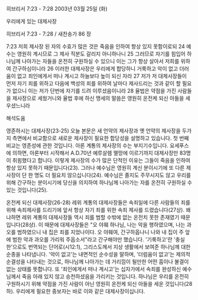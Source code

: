 히브리서 7:23 - 7:28 
2003년 03월 25일 (화)

우리에게 있는 대제사장



히브리서 7:23 - 7:28 / 새찬송가 86 장


7:23  저희 제사장 된 자의 수효가 많은 것은 죽음을 인하여 항상 있지 못함이로되  24 예수는 영원히 계시므로 그 제사 직분도 갈리지 아니하나니  25 그러므로 자기를 힘입어 하나님께 나아가는 자들을 온전히 구원하실 수 있으니 이는 그가 항상 살아서 저희를 위하여 간구하심이니라  26 이러한 대제사장은 우리에게 합당하니 거룩하고 악이 없고 더러움이 없고 죄인에게서 떠나 계시고 하늘보다 높이 되신 자라  27 저가 저 대제사장들이 먼저 자기 죄를 위하고 다음에 백성의 죄를 위하여 날마다 제사드리는 것과 같이 할 필요가 없으니 이는 저가 단번에 자기를 드려 이루셨음이니라  28 율법은 약점을 가진 사람들을 제사장으로 세웠거니와 율법 후에 하신 맹세의 말씀은 영원히 온전케 되신 아들을 세우셨느니라

해석도움





영존하시는 대제사장(23-25)
오늘 본문은 새 언약의 제사장과 옛 언약의 제사장을 두가지 측면에서 비교함으로 새로운 제사장이 필요한 합당성을 설명하고 있습니다.  첫 번째 비교는 영존성에 관한 것입니다.  아론 계통의 제사장의 수는 부지기수입니다.  요세푸스에 의하면, 아론부터 시작해서 A.D.70년 예루살렘 멸망에 이르기까지 대제사장만 83명이 취윔했다고 합니다.  이렇게 제사장의 수가 많은 단적인 이유는 그들이 죽음을 인하여 항상 있지 못하기 때문입니다(23).  그러나 예수님은 영원히 계신 분이시기에 또 다른 제사장이 단 한 명도 더 필요치 않으십니다(24).  예수님은 졸지도 주무시지도 않고 우리를 위해 간구하는 분이시기에 당신을 의지하여 하나님께 나아가는 자를 온전히 구원하실 수 있는 것입니다(25).

온전케 되신 대제사장(26-28)
레위 계통의 대제사장들은 속죄일에 다른 사람들의 죄를 위해 속죄제사를 드리기에 앞서 항상 자기 죄를 위한 속죄 제사를 드렸습니다(27상).  왜냐하면 레위 계통의 대제사장들 역시 죄를 범할 수밖에 없는 온전치 못한 존재였기 때문입니다(28상).  이 때문에 대제사장들은 "오 야훼 하나님, 나는 악을 행하였으며, 나는 과오를 범하였으니 내 집은 죄를 지었나이다.  오 야훼여, 간구하옵나니 나와 내 집이 주 앞에 범한 악과 과오를 가리워 주옵소서"라고 간구해야만 했습니다.  '기룩하고'란 '충실한'으로도 번역되는 단어로(시12:1), 그리스도께서 지상 생활에서 보여준 하나님께 대한 순종을 나타냅니다.  '악이 없고'는 내면적인 순수성을 말하며, '더럼움이 없고'는 제의적 순결성을 나타내는 것으로, 하나님께 나아가는 데 거리낌이 될만한 어떤 흠이나 불결이 없는 상태를 뜻합니다.  또 '죄인에게서 떠나 계시고'는 십자가에서 속죄를 완성하신 예수님께서 죽음 아래 있지 않고 승천하셨음을 가리키는 것입니다.  하나님은 우리를 온전히 구원하시기 위해 약점을 가진 사람이 아닌 영원히 온전케 되신 아들을 세운 것입니다(28하).  우리에게 필요한 중보자는 바로 이와 같은 대제사장이십니다.